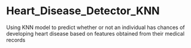 # Heart_Disease_Detector_KNN
Using KNN model to predict whether or not an individual has chances of developing heart disease based on features obtained from their medical records

